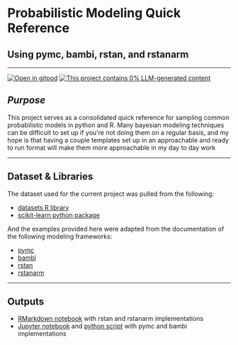 # Probabilistic Modeling Quick Reference
## Using pymc, bambi, rstan, and rstanarm

------------------------------------------------------------------------

[![Open in gitpod](https://gitpod.io/button/open-in-gitpod.svg)](https://gitpod.io/#https://github.com/ryancahildebrandt/probs)
[![This project contains 0% LLM-generated content](https://brainmade.org/88x31-dark.png)](https://brainmade.org/)

## *Purpose*

This project serves as a consolidated quick reference for sampling common probabilistic models in python and R. Many bayesian modeling techniques can be difficult to set up if you're not doing them on a regular basis, and my hope is that having a couple templates set up in an approachable and ready to run format will make them more approachable in my day to day work

------------------------------------------------------------------------

## Dataset & Libraries

The dataset used for the current project was pulled from the following:

-   [datasets R library](https://rdrr.io/r/datasets/datasets-package.html)
-   [scikit-learn python package](https://scikit-learn.org/stable/datasets/toy_dataset.html)

And the examples provided here were adapted from the documentation of the following modeling frameworks:

-   [pymc](https://www.pymc.io/welcome.html)
-   [bambi](https://bambinos.github.io/bambi/)
-   [rstan](https://mc-stan.org/users/interfaces/rstan)
-   [rstanarm](https://mc-stan.org/rstanarm/)

------------------------------------------------------------------------

## Outputs

-   [RMarkdown notebook](./probs.rmd) with rstan and rstanarm implementations
-   [Jupyter notebook](./probs.ipynb) and [python script](./probs.py) with pymc and bambi implementations
